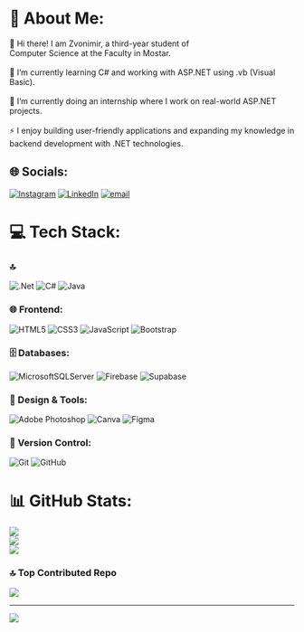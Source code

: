 # 💫 About Me:
👋 Hi there! I am Zvonimir, a third-year student of  <br>Computer Science at the Faculty in Mostar.<br><br>🌱 I’m currently learning C# and working with ASP.NET using .vb (Visual Basic).<br><br>💼 I’m currently doing an internship where I work on real-world ASP.NET projects.<br><br>⚡ I enjoy building user-friendly applications and expanding my knowledge in backend development with .NET technologies.<br>


## 🌐 Socials:
[![Instagram](https://img.shields.io/badge/Instagram-%23E4405F.svg?logo=Instagram&logoColor=white)](https://instagram.com/zvonekozull) [![LinkedIn](https://img.shields.io/badge/LinkedIn-%230077B5.svg?logo=linkedin&logoColor=white)](https://linkedin.com/in/zvonimir-kozul) [![email](https://img.shields.io/badge/Email-D14836?logo=gmail&logoColor=white)](mailto:zvone.kozull1999@gmail.com) 

# 💻 Tech Stack:

### 🔝 
![.Net](https://img.shields.io/badge/.NET-5C2D91?style=for-the-badge&logo=.net&logoColor=white) ![C#](https://img.shields.io/badge/c%23-%23239120.svg?style=for-the-badge&logo=csharp&logoColor=white) ![Java](https://img.shields.io/badge/Java-%23ED8B00.svg?style=for-the-badge&logo=java&logoColor=white)

### 🌐 Frontend:
![HTML5](https://img.shields.io/badge/html5-%23E34F26.svg?style=for-the-badge&logo=html5&logoColor=white) ![CSS3](https://img.shields.io/badge/css3-%231572B6.svg?style=for-the-badge&logo=css3&logoColor=white) ![JavaScript](https://img.shields.io/badge/javascript-%23323330.svg?style=for-the-badge&logo=javascript&logoColor=%23F7DF1E) ![Bootstrap](https://img.shields.io/badge/bootstrap-%238511FA.svg?style=for-the-badge&logo=bootstrap&logoColor=white)

### 🗄️ Databases:
![MicrosoftSQLServer](https://img.shields.io/badge/Microsoft%20SQL%20Server-CC2927?style=for-the-badge&logo=microsoft%20sql%20server&logoColor=white) ![Firebase](https://img.shields.io/badge/firebase-%23039BE5.svg?style=for-the-badge&logo=firebase) ![Supabase](https://img.shields.io/badge/Supabase-3ECF8E?style=for-the-badge&logo=supabase&logoColor=white)

### 🎨 Design & Tools:
![Adobe Photoshop](https://img.shields.io/badge/adobe%20photoshop-%2331A8FF.svg?style=for-the-badge&logo=adobe%20photoshop&logoColor=white) ![Canva](https://img.shields.io/badge/Canva-%2300C4CC.svg?style=for-the-badge&logo=Canva&logoColor=white) ![Figma](https://img.shields.io/badge/figma-%23F24E1E.svg?style=for-the-badge&logo=figma&logoColor=white)

### 🧰 Version Control:
![Git](https://img.shields.io/badge/git-%23F05033.svg?style=for-the-badge&logo=git&logoColor=white) ![GitHub](https://img.shields.io/badge/github-%23121011.svg?style=for-the-badge&logo=github&logoColor=white)

# 📊 GitHub Stats:
![](https://github-readme-stats.vercel.app/api?username=ZvoneK99&theme=blue_navy&hide_border=false&include_all_commits=true&count_private=false)<br/>
![](https://nirzak-streak-stats.vercel.app/?user=ZvoneK99&theme=blue_navy&hide_border=false)<br/>
![](https://github-readme-stats.vercel.app/api/top-langs/?username=ZvoneK99&theme=blue_navy&hide_border=false&include_all_commits=true&count_private=false&layout=compact)

### 🔝 Top Contributed Repo
![](https://github-contributor-stats.vercel.app/api?username=ZvoneK99&limit=5&theme=dark&combine_all_yearly_contributions=true)

---
[![](https://visitcount.itsvg.in/api?id=ZvoneK99&icon=0&color=0)](https://visitcount.itsvg.in)

<!-- Proudly created with GPRM ( https://gprm.itsvg.in ) -->
